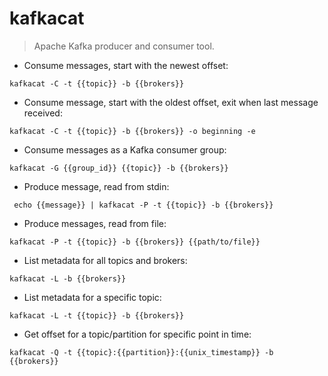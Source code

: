 # kafkacat

> Apache Kafka producer and consumer tool.

- Consume messages, start with the newest offset:

`kafkacat -C -t {{topic}} -b {{brokers}}`

- Consume message, start with the oldest offset, exit when last message received:

`kafkacat -C -t {{topic}} -b {{brokers}} -o beginning -e`

- Consume messages as a Kafka consumer group:

`kafkacat -G {{group_id}} {{topic}} -b {{brokers}}`

- Produce message, read from stdin:

` echo {{message}} | kafkacat -P -t {{topic}} -b {{brokers}}`

- Produce messages, read from file:

`kafkacat -P -t {{topic}} -b {{brokers}} {{path/to/file}}`

- List metadata for all topics and brokers:

`kafkacat -L -b {{brokers}}`

- List metadata for a specific topic:

`kafkacat -L -t {{topic}} -b {{brokers}}`

- Get offset for a topic/partition for specific point in time:

`kafkacat -Q -t {{topic}:{{partition}}:{{unix_timestamp}} -b {{brokers}}`
